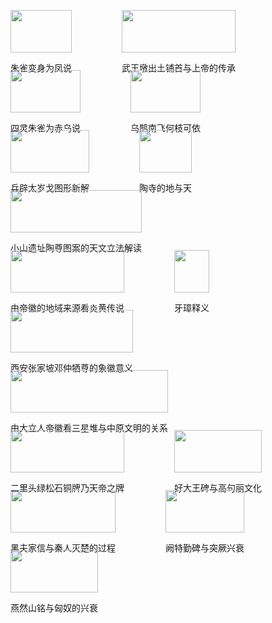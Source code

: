 <div class="figure-container">
  <figure>
    <img src="img/20241103.jpg">
    <figcaption><p>朱雀变身为凤说</p></figcaption>
  </figure>
  <figure>
    <img src="img/20241105.jpg">
    <figcaption><p>武王墩出土铺首与上帝的传承</p></figcaption>
  </figure>
  <figure>
    <img src="img/20241021.jpg">
    <figcaption><p>四灵朱雀为赤乌说</p></figcaption>
  </figure>
  <figure>
    <img src="img/20241008.jpg">
    <figcaption><p>乌鹊南飞何枝可依</p></figcaption>
  </figure>
  <figure>
    <img src="img/20240911.jpg">
    <figcaption><p>兵辟太岁戈图形新解</p></figcaption>
  </figure>
  <figure>
    <img src="img/20240909.jpg">
    <figcaption><p>陶寺的地与天</p></figcaption>
  </figure>
  <figure>
    <img src="img/20240825.jpg">
    <figcaption><p>小山遗址陶尊图案的天文立法解读</p></figcaption>
  </figure>
  <figure>
    <img src="img/20240818.jpg">
    <figcaption><p>由帝徽的地域来源看炎黄传说</p></figcaption>
  </figure>
  <figure>
    <img src="img/20240807.jpg">
    <figcaption><p>牙璋释义</p></figcaption>
  </figure>
  <figure>
    <img src="img/20240801.jpg">
    <figcaption><p>西安张家坡邓仲牺尊的象徽意义</p></figcaption>
  </figure>
  <figure>
    <img src="img/20240727.jpg">
    <figcaption><p>由大立人帝徽看三星堆与中原文明的关系</p></figcaption>
  </figure>
  <figure>
    <img src="img/20240718.jpg">
    <figcaption><p>二里头绿松石铜牌乃天帝之牌</p></figcaption>
  </figure>
  <figure>
    <img src="img/20240605.jpg">
    <figcaption><p>好大王碑与高句丽文化</p></figcaption>
  </figure>
  <figure>
    <img src="img/20240523.jpg">
    <figcaption><p>黑夫家信与秦人灭楚的过程</p></figcaption>
  </figure>
  <figure>
    <img src="img/20240515.jpg">
    <figcaption><p>阙特勤碑与突厥兴衰</p></figcaption>
  </figure>
  <figure>
    <img src="img/20240510.jpg">
    <figcaption><p>燕然山铭与匈奴的兴衰</p></figcaption>
  </figure>
</div>


<style>
.figure-container {
  display: flex;
  flex-wrap: wrap;
  /* justify-content: center; */
  /* gap: 20px; */
}

.figure-container figure {
  /* flex: 1 1 375px; */
  /* max-width: 100%; */
  max-width: 355px;
}

.figure-container img {
  width: 100%;
  height: auto;
  display: block;
}
</style>
